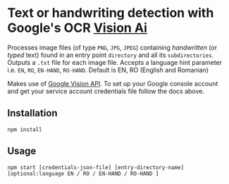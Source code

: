 
# Text or handwriting detection with Google's OCR [Vision Ai](https://cloud.google.com/vision)

Processes image files (of type `PNG`, `JPG`, `JPEG`) containing _handwritten_ (or _typed_ text) found
in an entry point `directory` and all its `subdirectories`. Outputs a `.txt` file for each image file. Accepts a language hint parameter
i.e. `EN`,  `RO`,   `EN-HAND`, `RO-HAND`. Default is EN, RO (English and Romanian)

Makes use of [Google Vision API](https://cloud.google.com/vision).
To set up your Google console account and get your service account credentials file follow the docs above.

## Installation

```shell
npm install
```

## Usage

```shell
npm start [credentials-json-file] [entry-directory-name] [optional:language EN / RO / EN-HAND / RO-HAND ]
```
